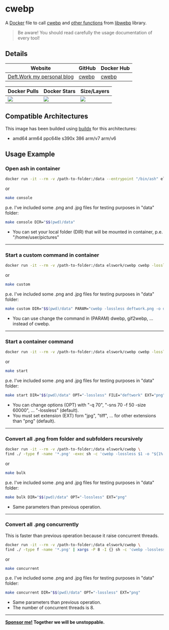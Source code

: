 # cwebp

A [Docker](http://docker.com) file to call [cwebp](https://developers.google.com/speed/webp/docs/cwebp) and [other functions](https://developers.google.com/speed/webp/docs/using) from [libwebp](https://chromium.googlesource.com/webm/libwebp/) library.

> Be aware! You should read carefully the usage documentation of every tool!

## Details

| Website | GitHub | Docker Hub |
| --- | --- | --- |
| [Deft.Work my personal blog](https://deft.work) | [cwebp](https://github.com/elswork/cwebp) | [cwebp](https://hub.docker.com/r/elswork/cwebp "elswork/cwebp on Docker Hub") |

| Docker Pulls | Docker Stars | Size/Layers |
| --- | --- | --- |
| [![](https://img.shields.io/docker/pulls/elswork/cwebp.svg)](https://hub.docker.com/r/elswork/cwebp "cwebp on Docker Hub") | [![](https://img.shields.io/docker/stars/elswork/cwebp.svg)](https://hub.docker.com/r/elswork/cwebp "cwebp on Docker Hub") | [![](https://images.microbadger.com/badges/image/elswork/cwebp.svg)](https://microbadger.com/images/elswork/cwebp "cwebp on microbadger.com") |

## Compatible Architectures

This image has been builded using [buildx](https://docs.docker.com/buildx/working-with-buildx/) for this architectures: 
- amd64 arm64 ppc64le s390x 386 arm/v7 arm/v6

## Usage Example

### Open ash in container

```bash
docker run -it --rm -v /path-to-folder:/data --entrypoint "/bin/ash" elswork/cwebp 
```
or
```bash
make console
```
p.e. I've included some .png and .jpg files for testing purposes in "data" folder:
```bash
make console DIR="$$(pwd)/data"
```
- You can set your local folder (DIR) that will be mounted in container, p.e. "/home/user/pictures"
---
### Start a custom command in container

```bash
docker run -it --rm -v /path-to-folder:/data elswork/cwebp cwebp -lossless deftwork.png -o deftwork.webp
```
or
```bash
make custom
```
p.e. I've included some .png and .jpg files for testing purposes in "data" folder:
```bash
make custom DIR="$$(pwd)/data" PARAM="cwebp -lossless deftwork.png -o deftwork.webp"
```

- You can use change the command in (PARAM) dwebp, gif2webp, ... instead of cwebp.
---
### Start a container command

```bash
docker run -it --rm -v /path-to-folder:/data elswork/cwebp cwebp -lossless deftwork.png -o deftwork.webp
```
or
```bash
make start
```
p.e. I've included some .png and .jpg files for testing purposes in "data" folder:
```bash
make start DIR="$$(pwd)/data" OPT="-lossless" FILE="deftwork" EXT="png"
```

- You can change options (OPT) with "-q 70", "-sns 70 -f 50 -size 60000", ... "-lossless" (default).
- You must set extension (EXT) forn "jpg", "tiff", ... for other extensions than "png" (default).
---
### Convert all .png from folder and subfolders recursively

```bash
docker run -it --rm -v /path-to-folder:/data elswork/cwebp \
find ./ -type f -name '*.png' -exec sh -c 'cwebp -lossless $1 -o "${1%.png}.webp"' _ {} \;
```
or
```bash
make bulk
```
p.e. I've included some .png and .jpg files for testing purposes in "data" folder:
```bash
make bulk DIR="$$(pwd)/data" OPT="-lossless" EXT="png"
```
- Same parameters than previous operation.
---
### Convert all .png concurrently

This is faster than previous operation because it raise concurrent threads.

```bash
docker run -it --rm -v /path-to-folder:/data elswork/cwebp \
find ./ -type f -name '*.png' | xargs -P 8 -I {} sh -c 'cwebp -lossless $1 -o "${1%.png}.webp"' _ {} \;
```
or
```bash
make concurrent
```
p.e. I've included some .png and .jpg files for testing purposes in "data" folder:
```bash
make concurrent DIR="$$(pwd)/data" OPT="-lossless" EXT="png"
```
- Same parameters than previous operation.
- The number of concurrent threads is 8.
---
**[Sponsor me!](https://github.com/sponsors/elswork) Together we will be unstoppable.**